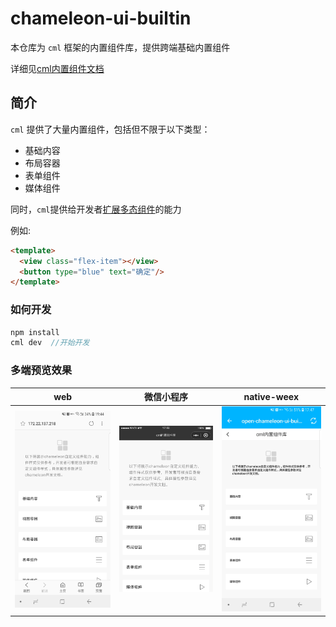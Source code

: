 # chameleon-ui-builtin
本仓库为 `cml` 框架的内置组件库，提供跨端基础内置组件

详细见[cml内置组件文档](https://cmljs.org/doc/component/base/base.html)

## 简介
`cml` 提供了大量内置组件，包括但不限于以下类型：
- 基础内容
- 布局容器
- 表单组件
- 媒体组件

同时，`cml`提供给开发者[扩展多态组件](https://cmljs.org/doc/framework/polymorphism/component.html)的能力

例如:
```html
<template>
  <view class="flex-item"></view>
  <button type="blue" text="确定"/>
</template>
```

### 如何开发
```javascript
npm install
cml dev  //开始开发
```

### 多端预览效果
 
| web   |      微信小程序      |  native-weex |
|:----------:|:-------------:|:------:|
| <img src="./preview/web.jpg" width="200px"/> |  <img src="./preview/wx.png" width="200px"/>| <img src="./preview/weex.jpg" width="200px"/> |


